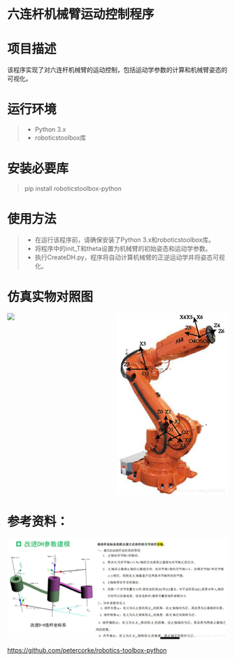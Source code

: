 # 六连杆机械臂运动控制程序
# 项目描述
该程序实现了对六连杆机械臂的运动控制，包括运动学参数的计算和机械臂姿态的可视化。
# 运行环境
>* Python 3.x
>* roboticstoolbox库

# 安装必要库
> pip install roboticstoolbox-python
# 使用方法

>* 在运行该程序前，请确保安装了Python 3.x和roboticstoolbox库。
>* 将程序中的init_T和theta设置为机械臂的初始姿态和运动学参数。
>* 执行CreateDH.py，程序将自动计算机械臂的正逆运动学并将姿态可视化。
# 仿真实物对照图
<div style="display:flex;">
    <img src="依据ABB机械臂建立的仿真图.png" width="50%" style="margin-right:1px;">
    <img src="参照机械臂ABB.png" width="50%">
</div>

# 参考资料：
![](./改进DH建模方式.png)

https://github.com/petercorke/robotics-toolbox-python

